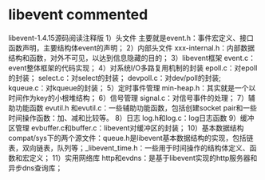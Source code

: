 # libevent commented

libevent-1.4.15源码阅读注释版
1）头文件
主要就是event.h：事件宏定义、接口函数声明，主要结构体event的声明；
2）内部头文件
xxx-internal.h：内部数据结构和函数，对外不可见，以达到信息隐藏的目的；
3）libevent框架
event.c：event整体框架的代码实现；
4）对系统I/O多路复用机制的封装
epoll.c：对epoll的封装；
select.c：对select的封装；
devpoll.c：对dev/poll的封装;
kqueue.c：对kqueue的封装；
5）定时事件管理
min-heap.h：其实就是一个以时间作为key的小根堆结构；
6）信号管理
signal.c：对信号事件的处理；
7）辅助功能函数
evutil.h 和evutil.c：一些辅助功能函数，包括创建socket pair和一些时间操作函数：加、减和比较等。
8）日志
log.h和log.c：log日志函数
9）缓冲区管理
evbuffer.c和buffer.c：libevent对缓冲区的封装；
10）基本数据结构
compat/sys下的两个源文件：queue.h是libevent基本数据结构的实现，包括链表，双向链表，队列等；_libevent_time.h：一些用于时间操作的结构体定义、函数和宏定义；
11）实用网络库
http和evdns：是基于libevent实现的http服务器和异步dns查询库；
